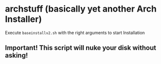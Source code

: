 # archstuff (basically yet another Arch Installer)
Execute `baseinstallv2.sh` with the right arguments to start Installation
## Important! __This script will nuke your disk without asking!__

